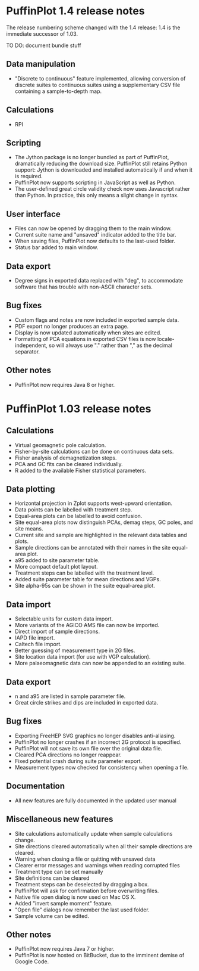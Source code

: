 PuffinPlot 1.4 release notes
============================

The release numbering scheme changed with the 1.4 release: 1.4 is
the immediate successor of 1.03.

TO DO: document bundle stuff


Data manipulation
-----------------

-   "Discrete to continuous" feature implemented, allowing conversion
	of discrete suites to continuous suites using a supplementary
	CSV file containing a sample-to-depth map.

Calculations
------------

-   RPI

Scripting
---------

-   The Jython package is no longer bundled as part of PuffinPlot,
    dramatically reducing the download size. PuffinPlot still retains
	Python support: Jython is downloaded and installed automatically
	if and when it is required.
-   PuffinPlot now supports scripting in JavaScript as well as Python.
-   The user-defined great circle validity check now uses Javascript
	rather than Python. In practice, this only means a slight change
	in syntax.

User interface
--------------

-   Files can now be opened by dragging them to the main window.
-   Current suite name and "unsaved" indicator added to the title bar.
-   When saving files, PuffinPlot now defaults to the last-used
	folder.
-   Status bar added to main window.

Data export
-----------

-   Degree signs in exported data replaced with "deg", to accommodate
	software that has trouble with non-ASCII character sets.

Bug fixes
---------

-   Custom flags and notes are now included in exported sample data.
-   PDF export no longer produces an extra page.
-   Display is now updated automatically when sites are edited.
-   Formatting of PCA equations in exported CSV files is now
	locale-independent, so will always use "." rather than ","
	as the decimal separator.

Other notes
-----------

-   PuffinPlot now requires Java 8 or higher.

PuffinPlot 1.03 release notes
=============================

Calculations
------------

-   Virtual geomagnetic pole calculation.
-   Fisher-by-site calculations can be done on continuous data sets.
-   Fisher analysis of demagnetization steps.
-   PCA and GC fits can be cleared individually.
-   R added to the available Fisher statistical parameters.

Data plotting
-------------

-   Horizontal projection in Zplot supports west-upward orientation.
-   Data points can be labelled with treatment step.
-   Equal-area plots can be labelled to avoid confusion.
-   Site equal-area plots now distinguish PCAs, demag steps, GC poles,
    and site means.
-   Current site and sample are highlighted in the relevant data tables
    and plots.
-   Sample directions can be annotated with their names in the site
    equal-area plot.
-   a95 added to site parameter table.
-   More compact default plot layout.
-   Treatment steps can be labelled with the treatment level.
-   Added suite parameter table for mean directions and VGPs.
-   Site alpha-95s can be shown in the suite equal-area plot.

Data import
-----------

-   Selectable units for custom data import.
-   More variants of the AGICO AMS file can now be imported.
-   Direct import of sample directions.
-   IAPD file import.
-   Caltech file import.
-   Better guessing of measurement type in 2G files.
-   Site location data import (for use with VGP calculation).
-   More palaeomagnetic data can now be appended to an existing suite.

Data export
-----------

-   n and a95 are listed in sample parameter file.
-   Great circle strikes and dips are included in exported data.

Bug fixes
---------

-   Exporting FreeHEP SVG graphics no longer disables anti-aliasing.
-   PuffinPlot no longer crashes if an incorrect 2G protocol is
    specified.
-   PuffinPlot will not save its own file over the original data file.
-   Cleared PCA directions no longer reappear.
-   Fixed potential crash during suite parameter export.
-   Measurement types now checked for consistency when opening a file.

Documentation
-------------

-   All new features are fully documented in the updated user manual

Miscellaneous new features
--------------------------

-   Site calculations automatically update when sample calculations
    change.
-   Site directions cleared automatically when all their sample
    directions are cleared.
-   Warning when closing a file or quitting with unsaved data
-   Clearer error messages and warnings when reading corrupted files
-   Treatment type can be set manually
-   Site definitions can be cleared
-   Treatment steps can be deselected by dragging a box.
-   PuffinPlot will ask for confirmation before overwriting files.
-   Native file open dialog is now used on Mac OS X.
-   Added "invert sample moment" feature.
-   "Open file" dialogs now remember the last used folder.
-   Sample volume can be edited.

Other notes
-----------

-   PuffinPlot now requires Java 7 or higher.
-   PuffinPlot is now hosted on BitBucket, due to the imminent demise of
    Google Code.

